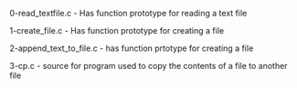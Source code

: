 0-read\_textfile.c - Has function prototype for reading a text file

1-create\_file.c - Has function prototype for creating a file

2-append\_text\_to\_file.c - has function prtotype for creating a file

3-cp.c - source for program used to copy the contents of a file to
another file
